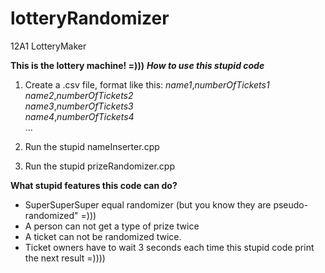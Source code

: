 # lotteryRandomizer
12A1 LotteryMaker


**This is the lottery machine! =)))**
***How to use this stupid code***

 1. Create a .csv file, format like this:
	 *name1*,*numberOfTickets1*\
	 *name2*,*numberOfTickets2*\
	 *name3*,*numberOfTickets3*\
	 *name4*,*numberOfTickets4*\
	 ...
	 
 2. Run the stupid nameInserter.cpp
 3. Run the stupid prizeRandomizer.cpp 
 
**What stupid features this code can do?**
 + SuperSuperSuper equal randomizer (but you know they are pseudo-randomized" =)))
 + A person can not get a type of prize twice
 + A ticket can not be randomized twice.
 + Ticket owners have to wait 3 seconds each time this stupid code print the next result =))))

	 
